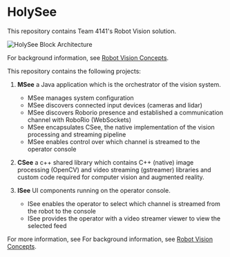 # HolySee

This repository contains Team 4141's Robot Vision solution. 

![HolySee Block Architecture](https://github.com/MDHSRobotics/TeamWiki/blob/master/images/CV%20Block%20Arch.png)

For background information, see [Robot Vision Concepts](https://github.com/MDHSRobotics/TeamWiki/wiki/Robot%20Vision%20Concepts).


This repository contains the following projects:

1. __MSee__ a Java application which is the orchestrator of the vision system.  
   * MSee manages system configuration
   * MSee discovers connected input devices (cameras and lidar)
   * MSee discovers Roborio presence and established a communication channel with RoboRio (WebSockets)
   * MSee encapsulates CSee, the native implementation of the vision processing and streaming pipeline
   * MSee enables control over which channel is streamed to the operator console
   
1. __CSee__  a c++ shared library which contains C++ (native) image processing (OpenCV) and video streaming (gstreamer) libraries and custom code required for computer vision and augmented reality.

1. __ISee__  UI components running on the operator console.
   * ISee enables the operator to select which channel is streamed from the robot to the console
   * ISee provides the operator with a video streamer viewer to view the selected feed
   
For more information, see For background information, see [Robot Vision Concepts](https://github.com/MDHSRobotics/TeamWiki/wiki/Robot%20Vision%20Concepts).
